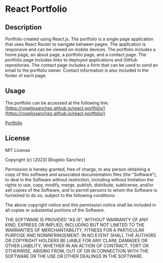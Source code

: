 # React Portfolio

## Description
Portfolio created using React.js. The portfolio is a single page application that uses React Router to navigate between pages. The application is responsive and can be viewed on mobile devices. The portfolio includes a home page, an about page, a portfolio page, and a contact page. The portfolio page includes links to deployed applications and GitHub repositories. The contact page includes a form that can be used to send an email to the portfolio owner. Contact information is also included in the footer of each page.

## Usage
The portfolio can be accessed at the following link: [https://rogeliosanchez.github.io/react-portfolio/](https://rogeliosanchez.github.io/react-portfolio/)

[Portfolio](https://i.imgur.com/zDM3tAW.gifv)

## License
MIT License

Copyright (c) [2023] [Rogelio Sanchez]

Permission is hereby granted, free of charge, to any person obtaining a copy
of this software and associated documentation files (the "Software"), to deal
in the Software without restriction, including without limitation the rights
to use, copy, modify, merge, publish, distribute, sublicense, and/or sell
copies of the Software, and to permit persons to whom the Software is
furnished to do so, subject to the following conditions:

The above copyright notice and this permission notice shall be included in all
copies or substantial portions of the Software.

THE SOFTWARE IS PROVIDED "AS IS", WITHOUT WARRANTY OF ANY KIND, EXPRESS OR
IMPLIED, INCLUDING BUT NOT LIMITED TO THE WARRANTIES OF MERCHANTABILITY,
FITNESS FOR A PARTICULAR PURPOSE AND NONINFRINGEMENT. IN NO EVENT SHALL THE
AUTHORS OR COPYRIGHT HOLDERS BE LIABLE FOR ANY CLAIM, DAMAGES OR OTHER
LIABILITY, WHETHER IN AN ACTION OF CONTRACT, TORT OR OTHERWISE, ARISING FROM,
OUT OF OR IN CONNECTION WITH THE SOFTWARE OR THE USE OR OTHER DEALINGS IN THE
SOFTWARE.